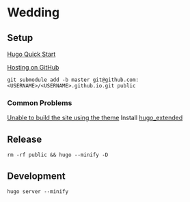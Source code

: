 # Wedding

## Setup

[Hugo Quick Start](https://gohugo.io/getting-started/quick-start/)

[Hosting on GitHub](https://gohugo.io/hosting-and-deployment/hosting-on-github/#github-user-or-organization-pages)

`git submodule add -b master git@github.com:<USERNAME>/<USERNAME>.github.io.git public`

### Common Problems

[Unable to build the site using the theme](https://github.com/alex-shpak/hugo-book/issues/19)
Install [hugo_extended](https://github.com/gohugoio/hugo/releases)

## Release

`rm -rf public && hugo --minify -D`

## Development

`hugo server --minify`

